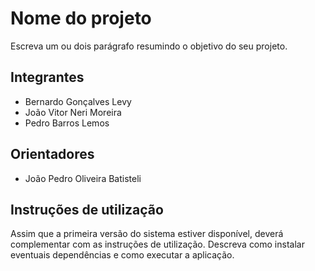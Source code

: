 # Nome do projeto
Escreva um ou dois parágrafo resumindo o objetivo do seu projeto.

## Integrantes
* Bernardo Gonçalves Levy
* João Vitor Neri Moreira
* Pedro Barros Lemos

## Orientadores
* João Pedro Oliveira Batisteli


## Instruções de utilização
Assim que a primeira versão do sistema estiver disponível, deverá complementar com as instruções de utilização. Descreva como instalar eventuais dependências e como executar a aplicação.

